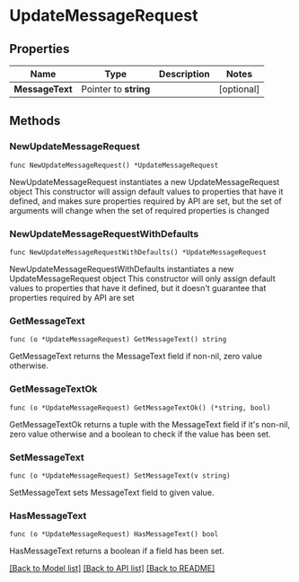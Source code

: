# UpdateMessageRequest

## Properties

Name | Type | Description | Notes
------------ | ------------- | ------------- | -------------
**MessageText** | Pointer to **string** |  | [optional] 

## Methods

### NewUpdateMessageRequest

`func NewUpdateMessageRequest() *UpdateMessageRequest`

NewUpdateMessageRequest instantiates a new UpdateMessageRequest object
This constructor will assign default values to properties that have it defined,
and makes sure properties required by API are set, but the set of arguments
will change when the set of required properties is changed

### NewUpdateMessageRequestWithDefaults

`func NewUpdateMessageRequestWithDefaults() *UpdateMessageRequest`

NewUpdateMessageRequestWithDefaults instantiates a new UpdateMessageRequest object
This constructor will only assign default values to properties that have it defined,
but it doesn't guarantee that properties required by API are set

### GetMessageText

`func (o *UpdateMessageRequest) GetMessageText() string`

GetMessageText returns the MessageText field if non-nil, zero value otherwise.

### GetMessageTextOk

`func (o *UpdateMessageRequest) GetMessageTextOk() (*string, bool)`

GetMessageTextOk returns a tuple with the MessageText field if it's non-nil, zero value otherwise
and a boolean to check if the value has been set.

### SetMessageText

`func (o *UpdateMessageRequest) SetMessageText(v string)`

SetMessageText sets MessageText field to given value.

### HasMessageText

`func (o *UpdateMessageRequest) HasMessageText() bool`

HasMessageText returns a boolean if a field has been set.


[[Back to Model list]](../README.md#documentation-for-models) [[Back to API list]](../README.md#documentation-for-api-endpoints) [[Back to README]](../README.md)


